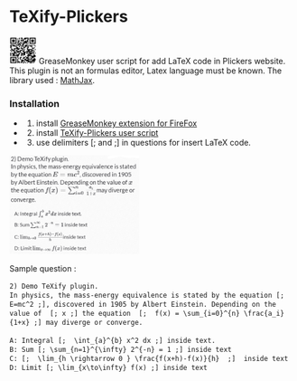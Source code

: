 # TeXify-Plickers
<img src="LOGO.png" width="48"> GreaseMonkey user script for add LaTeX code in Plickers website. This plugin is not an formulas editor, Latex language must be known. The library used : [MathJax](https://www.mathjax.org/).

### Installation

* 1) install [GreaseMonkey extension for FireFox](https://addons.mozilla.org/fr/firefox/addon/greasemonkey/)
* 2) install [TeXify-Plickers user script](https://github.com/obook/TeXify-Plickers/raw/master/TeXify-Plickers.user.js)
* 3) use delimiters [; and ;] in questions for insert LaTeX code.

<img src="TeXify-Plickers.png" width="230">

Sample question :
```
2) Demo TeXify plugin. 
In physics, the mass-energy equivalence is stated by the equation [; E=mc^2 ;], discovered in 1905 by Albert Einstein. Depending on the value of  [; x ;] the equation  [;  f(x) = \sum_{i=0}^{n} \frac{a_i}{1+x} ;] may diverge or converge.

A: Integral [;  \int_{a}^{b} x^2 dx ;] inside text.
B: Sum [; \sum_{n=1}^{\infty} 2^{-n} = 1 ;] inside text
C: [;  \lim_{h \rightarrow 0 } \frac{f(x+h)-f(x)}{h}  ;]  inside text
D: Limit [; \lim_{x\to\infty} f(x) ;] inside text
```
